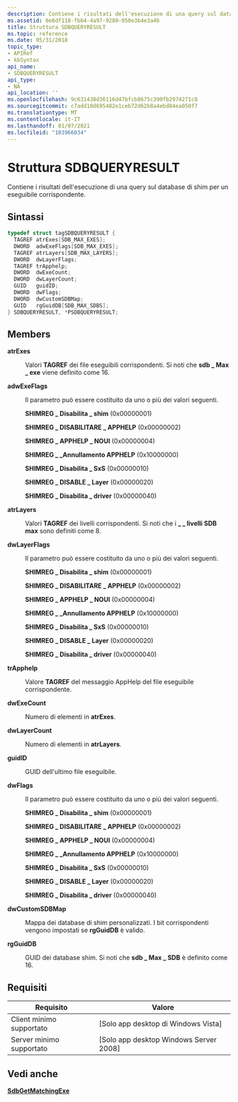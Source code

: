 ```yaml
---
description: Contiene i risultati dell'esecuzione di una query sul database di shim per un eseguibile corrispondente.
ms.assetid: 6e6df118-fb64-4a97-9280-050e3b4e3a4b
title: Struttura SDBQUERYRESULT
ms.topic: reference
ms.date: 05/31/2018
topic_type:
- APIRef
- kbSyntax
api_name:
- SDBQUERYRESULT
api_type:
- NA
api_location: ''
ms.openlocfilehash: 9c631438d36116d47bfcb8675c390fb2974271c8
ms.sourcegitcommit: c7add10d695482e1ceb72d62b8a4ebd84ea050f7
ms.translationtype: MT
ms.contentlocale: it-IT
ms.lasthandoff: 01/07/2021
ms.locfileid: "103966034"
---
```

# <a name="sdbqueryresult-structure"></a>Struttura SDBQUERYRESULT

Contiene i risultati dell'esecuzione di una query sul database di shim per un eseguibile corrispondente.

## <a name="syntax"></a>Sintassi


```C++
typedef struct tagSDBQUERYRESULT {
  TAGREF atrExes[SDB_MAX_EXES];
  DWORD  adwExeFlags[SDB_MAX_EXES];
  TAGREF atrLayers[SDB_MAX_LAYERS];
  DWORD  dwLayerFlags;
  TAGREF trApphelp;
  DWORD  dwExeCount;
  DWORD  dwLayerCount;
  GUID   guidID;
  DWORD  dwFlags;
  DWORD  dwCustomSDBMap;
  GUID   rgGuidDB[SDB_MAX_SDBS];
} SDBQUERYRESULT, *PSDBQUERYRESULT;
```



## <a name="members"></a>Members

<dl> <dt>

**atrExes**
</dt> <dd>

Valori **TAGREF** dei file eseguibili corrispondenti. Si noti che **sdb \_ Max \_ exe** viene definito come 16.

</dd> <dt>

**adwExeFlags**
</dt> <dd>

Il parametro può essere costituito da uno o più dei valori seguenti.

<dl> <dt>

<span id="SHIMREG_DISABLE_SHIM"></span><span id="shimreg_disable_shim"></span>**SHIMREG \_ Disabilita \_ shim** (0x00000001)
</dt> <dt>

<span id="SHIMREG_DISABLE_APPHELP"></span><span id="shimreg_disable_apphelp"></span>**SHIMREG \_ DISABILITARE \_ APPHELP** (0x00000002)
</dt> <dt>

<span id="SHIMREG_APPHELP_NOUI"></span><span id="shimreg_apphelp_noui"></span>**SHIMREG \_ APPHELP \_ NOUI** (0x00000004)
</dt> <dt>

<span id="SHIMREG_APPHELP_CANCEL"></span><span id="shimreg_apphelp_cancel"></span>**SHIMREG \_ \_Annullamento APPHELP** (0x10000000)
</dt> <dt>

<span id="SHIMREG_DISABLE_SXS"></span><span id="shimreg_disable_sxs"></span>**SHIMREG \_ Disabilita \_ SxS** (0x00000010)
</dt> <dt>

<span id="SHIMREG_DISABLE_LAYER"></span><span id="shimreg_disable_layer"></span>**SHIMREG \_ DISABLE \_ Layer** (0x00000020)
</dt> <dt>

<span id="SHIMREG_DISABLE_DRIVER"></span><span id="shimreg_disable_driver"></span>**SHIMREG \_ Disabilita \_ driver** (0x00000040)
</dt> </dl> </dd> <dt>

**atrLayers**
</dt> <dd>

Valori **TAGREF** dei livelli corrispondenti. Si noti che i **\_ \_ livelli SDB max** sono definiti come 8.

</dd> <dt>

**dwLayerFlags**
</dt> <dd>

Il parametro può essere costituito da uno o più dei valori seguenti.

<dl> <dt>

<span id="SHIMREG_DISABLE_SHIM"></span><span id="shimreg_disable_shim"></span>**SHIMREG \_ Disabilita \_ shim** (0x00000001)
</dt> <dt>

<span id="SHIMREG_DISABLE_APPHELP"></span><span id="shimreg_disable_apphelp"></span>**SHIMREG \_ DISABILITARE \_ APPHELP** (0x00000002)
</dt> <dt>

<span id="SHIMREG_APPHELP_NOUI"></span><span id="shimreg_apphelp_noui"></span>**SHIMREG \_ APPHELP \_ NOUI** (0x00000004)
</dt> <dt>

<span id="SHIMREG_APPHELP_CANCEL"></span><span id="shimreg_apphelp_cancel"></span>**SHIMREG \_ \_Annullamento APPHELP** (0x10000000)
</dt> <dt>

<span id="SHIMREG_DISABLE_SXS"></span><span id="shimreg_disable_sxs"></span>**SHIMREG \_ Disabilita \_ SxS** (0x00000010)
</dt> <dt>

<span id="SHIMREG_DISABLE_LAYER"></span><span id="shimreg_disable_layer"></span>**SHIMREG \_ DISABLE \_ Layer** (0x00000020)
</dt> <dt>

<span id="SHIMREG_DISABLE_DRIVER"></span><span id="shimreg_disable_driver"></span>**SHIMREG \_ Disabilita \_ driver** (0x00000040)
</dt> </dl> </dd> <dt>

**trApphelp**
</dt> <dd>

Valore **TAGREF** del messaggio AppHelp del file eseguibile corrispondente.

</dd> <dt>

**dwExeCount**
</dt> <dd>

Numero di elementi in **atrExes**.

</dd> <dt>

**dwLayerCount**
</dt> <dd>

Numero di elementi in **atrLayers**.

</dd> <dt>

**guidID**
</dt> <dd>

GUID dell'ultimo file eseguibile.

</dd> <dt>

**dwFlags**
</dt> <dd>

Il parametro può essere costituito da uno o più dei valori seguenti.

<dl> <dt>

<span id="SHIMREG_DISABLE_SHIM"></span><span id="shimreg_disable_shim"></span>**SHIMREG \_ Disabilita \_ shim** (0x00000001)
</dt> <dt>

<span id="SHIMREG_DISABLE_APPHELP"></span><span id="shimreg_disable_apphelp"></span>**SHIMREG \_ DISABILITARE \_ APPHELP** (0x00000002)
</dt> <dt>

<span id="SHIMREG_APPHELP_NOUI"></span><span id="shimreg_apphelp_noui"></span>**SHIMREG \_ APPHELP \_ NOUI** (0x00000004)
</dt> <dt>

<span id="SHIMREG_APPHELP_CANCEL"></span><span id="shimreg_apphelp_cancel"></span>**SHIMREG \_ \_Annullamento APPHELP** (0x10000000)
</dt> <dt>

<span id="SHIMREG_DISABLE_SXS"></span><span id="shimreg_disable_sxs"></span>**SHIMREG \_ Disabilita \_ SxS** (0x00000010)
</dt> <dt>

<span id="SHIMREG_DISABLE_LAYER"></span><span id="shimreg_disable_layer"></span>**SHIMREG \_ DISABLE \_ Layer** (0x00000020)
</dt> <dt>

<span id="SHIMREG_DISABLE_DRIVER"></span><span id="shimreg_disable_driver"></span>**SHIMREG \_ Disabilita \_ driver** (0x00000040)
</dt> </dl> </dd> <dt>

**dwCustomSDBMap**
</dt> <dd>

Mappa dei database di shim personalizzati. I bit corrispondenti vengono impostati se **rgGuidDB** è valido.

</dd> <dt>

**rgGuidDB**
</dt> <dd>

GUID dei database shim. Si noti che **sdb \_ Max \_ SDB** è definito come 16.

</dd> </dl>

## <a name="requirements"></a>Requisiti



| Requisito | Valore |
|-------------------------------------|------------------------------------------------------|
| Client minimo supportato<br/> | \[Solo app desktop di Windows Vista\]<br/>       |
| Server minimo supportato<br/> | \[Solo app desktop Windows Server 2008\]<br/> |



## <a name="see-also"></a>Vedi anche

<dl> <dt>

[**SdbGetMatchingExe**](sdbgetmatchingexe.md)
</dt> </dl>

 

 





